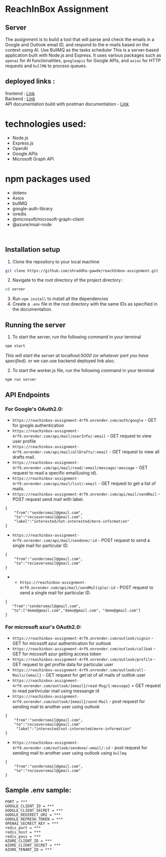 # ReachInBox Assignment

## Server
The assignment is to build a tool that will parse and check the emails in a Google and Outlook email ID, and
respond to the e-mails based on the context using AI. Use BullMQ as the tasks scheduler
This is a server-based application built with Node.js and Express. It uses various packages such as  `openai` for AI functionalities, `googleapis` for Google APIs, and `axios` for HTTP requests and `bullMQ` to process queues.


## deployed links :
frontend : [Link](https://reach-inbox-assignment.vercel.app/)
<br>
Backend : [Link](https://reachinbox-assignment-4rf9.onrender.com)
<br>
API documentation build with postman documentation - [Link](https://documenter.getpostman.com/view/31971527/2sA35D43FE)



# technologies used:
- Node.js
- Express.js
- OpenAI
- Google APIs
- Microsoft Graph API
# npm packages used
- dotenv
- Axios
- bullMQ
- google-auth-library
- ioredis
- @microsoft/microsoft-graph-client
- @azure/msal-node

<br>

## Installation setup
1. Clone the repository to your local machine
```bash
git clone https://github.com/shraddha-gawde/reachInbox-assignment.git
```
2. Navigate to the root directory of the project directory :
```bash 
cd server
```
3. Run `npm install` to install all the dependencies
4. Create a `.env` file in the root directory with the same IDs as specified in the documentation.

## Running the server
1. To start the server, run the following command in your terminal
```bash
npm start
```
*This will start the server at localhost:5000 (or whatever port you have specified).*
or we can use backend deployed link also.

2. To start the worker.js file, run the following command in your terminal
```bash
npm run server
```

## API Endpoints

### For Google's OAuth2.0:
- `https://reachinbox-assignment-4rf9.onrender.com/auth/google` - GET for google authentication
- `https://reachinbox-assignment-4rf9.onrender.com/api/mail/userInfo/:email` - GET request to view user profile
- `https://reachinbox-assignment-4rf9.onrender.com/api/mail/allDrafts/:email` - GET request to view all drafts mail.
- `https://reachinbox-assignment-4rf9.onrender.com/api/mail/read/:email/message/:message` - GET request to read a specific email(using id).
- `https://reachinbox-assignment-4rf9.onrender.com/api/mail/list/:email` - GET request to get a list of mails.
- `https://reachinbox-assignment-4rf9.onrender.com/api/mail/sendMail` - POST request send mail with label.
```
{
    "from":"sendersmail@gmail.com",
    "to":"recieversmail@gmail.com",
    "label":"interested/not-interested/more-information"
}
```
- `https://reachinbox-assignment-4rf9.onrender.com/api/mail/sendone/:id` - POST request to send a single mail for particular ID.
```
{
    "from":"sendersmail@gmail.com",
    "to":"recieversmail@gmail.com"
}
```
- - `https://reachinbox-assignment-4rf9.onrender.com/api/mail/sendMultiple/:id` - POST request to send a single mail for particular ID.
 ```
{
    "from":"sendersmail@gmail.com",
    "to":["demo@gmail.com","demo@gmail.com", "demo@gmail.com"]
}
```


### For microsoft azur's OAuth2.0:

- `https://reachinbox-assignment-4rf9.onrender.com/outlook/signin` - GET for micosoft azur authentication for outlook
- `https://reachinbox-assignment-4rf9.onrender.com/outlook/callbak` - GET for micosoft azur getting access token
- `https://reachinbox-assignment-4rf9.onrender.com/outlook/profile` - GET request to get profile data for particular user
- `https://reachinbox-assignment-4rf9.onrender.com/outlook/all-Mails/{email}` - GET request for get ist of all mails of outllok user
- `https://reachinbox-assignment-4rf9.onrender.com/outlook/{email}/read-Msg/{:message}` = GET request to read partivcular mail using messange id
- `https://reachinbox-assignment-4rf9.onrender.com/outlook/{email}/send-Mail` - post request for sending mail to another user using outlook
```
{
    "from":"sendersmail@gmail.com",
    "to":"recieversmail@gmail.com"
     "label":"interested/not-interested/more-information"
}
```
- `https://reachinbox-assignment-4rf9.onrender.com/outlook/sendone/:email/:id` - post request for sending mail to another user using outlook using `bullmq`
```
{
    "from":"sendersmail@gmail.com",
    "to":"recieversmail@gmail.com"
}
```

## Sample .env sample:
```
PORT = ***
GOOGLE_CLIENT_ID = ***
GOOGLE_CLIENT_SECRET = ***
GOOGLE_REDIRECT_URI = ***
GOOGLE_REFRESH_TOKEN = ***
OPENAI_SECRECT_KEY = ***
redis_port = ***
redis_host = ***
redis_pass = ***
AZURE_CLIENT_ID = ***
AZURE_CLIENT_SECRET = *** 
AZURE_TENANT_ID = ***
```
